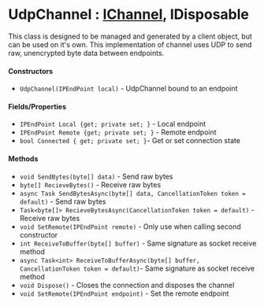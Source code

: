 # UdpChannel : [IChannel](https://github.com/KaiNet-X/Network/blob/master/IChannel.md), IDisposable

This class is designed to be managed and generated by a client object, but can be used on it's own. This implementation of channel uses UDP to send raw, unencrypted byte data between endpoints.

#### Constructors

- `UdpChannel(IPEndPoint local)` - UdpChannel bound to an endpoint

#### Fields/Properties

- `IPEndPoint Local {get; private set; }` - Local endpoint
- `IPEndPoint Remote {get; private set; }` - Remote endpoint
- `bool Connected { get; private set; }`- Get or set connection state

#### Methods

- `void SendBytes(byte[] data)` - Send raw bytes
- `byte[] RecieveBytes()` - Receive raw bytes
- `async Task SendBytesAsync(byte[] data, CancellationToken token = default)` - Send raw bytes
- `Task<byte[]> RecieveBytesAsync(CancellationToken token = default)` - Receive raw bytes
- `void SetRemote(IPEndPoint remote)` - Only use when calling second constructor
- `int ReceiveToBuffer(byte[] buffer)` - Same signature as socket receive method
- `async Task<int> ReceiveToBufferAsync(byte[] buffer, CancellationToken token = default)`- Same signature as socket receive method
- `void Dispose()` - Closes the connection and disposes the channel
- `void SetRemote(IPEndPoint endpoint)` - Set the remote endpoint